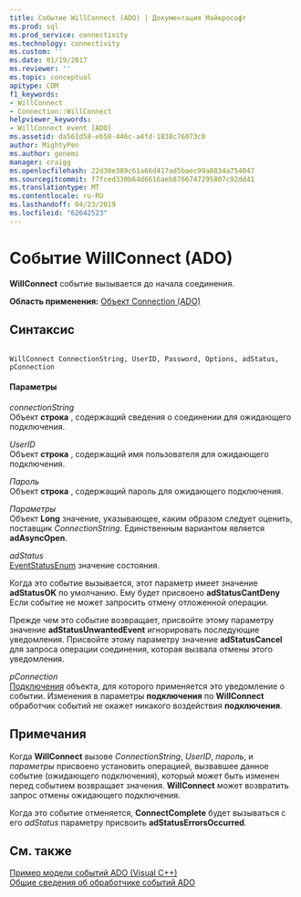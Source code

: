 ```yaml
---
title: Событие WillConnect (ADO) | Документация Майкрософт
ms.prod: sql
ms.prod_service: connectivity
ms.technology: connectivity
ms.custom: ''
ms.date: 01/19/2017
ms.reviewer: ''
ms.topic: conceptual
apitype: COM
f1_keywords:
- WillConnect
- Connection::WillConnect
helpviewer_keywords:
- WillConnect event [ADO]
ms.assetid: da561d58-eb58-446c-a4fd-1838c76073c0
author: MightyPen
ms.author: genemi
manager: craigg
ms.openlocfilehash: 22d30e389c61a66d417ad5baec99a8834a754047
ms.sourcegitcommit: f7fced330b64d6616aeb8766747295807c92dd41
ms.translationtype: MT
ms.contentlocale: ru-RU
ms.lasthandoff: 04/23/2019
ms.locfileid: "62642523"
---
```

# <a name="willconnect-event-ado"></a>Событие WillConnect (ADO)
**WillConnect** событие вызывается до начала соединения.  
  
 **Область применения:** [Объект Connection (ADO)](../../../ado/reference/ado-api/connection-object-ado.md)  
  
## <a name="syntax"></a>Синтаксис  
  
```  
  
WillConnect ConnectionString, UserID, Password, Options, adStatus, pConnection  
```  
  
#### <a name="parameters"></a>Параметры  
 *connectionString*  
 Объект **строка** , содержащий сведения о соединении для ожидающего подключения.  
  
 *UserID*  
 Объект **строка** , содержащий имя пользователя для ожидающего подключения.  
  
 *Пароль*  
 Объект **строка** , содержащий пароль для ожидающего подключения.  
  
 *Параметры*  
 Объект **Long** значение, указывающее, каким образом следует оценить, поставщик *ConnectionString*. Единственным вариантом является **adAsyncOpen**.  
  
 *adStatus*  
 [EventStatusEnum](../../../ado/reference/ado-api/eventstatusenum.md) значение состояния.  
  
 Когда это событие вызывается, этот параметр имеет значение **adStatusOK** по умолчанию. Ему будет присвоено **adStatusCantDeny** Если событие не может запросить отмену отложенной операции.  
  
 Прежде чем это событие возвращает, присвойте этому параметру значение **adStatusUnwantedEvent** игнорировать последующие уведомления. Присвойте этому параметру значение **adStatusCancel** для запроса операции соединения, которая вызвала отмены этого уведомления.  
  
 *pConnection*  
 [Подключения](../../../ado/reference/ado-api/connection-object-ado.md) объекта, для которого применяется это уведомление о событии. Изменения в параметры **подключения** по **WillConnect** обработчик событий не окажет никакого воздействия **подключения**.  
  
## <a name="remarks"></a>Примечания  
 Когда **WillConnect** вызове *ConnectionString*, *UserID*, *пароль*, и *параметры* присвоено установить операцией, вызвавшее данное событие (ожидающего подключения), который может быть изменен перед событием возвращает значения. **WillConnect** может возвратить запрос отмены ожидающего подключения.  
  
 Когда это событие отменяется, **ConnectComplete** будет вызываться с его *adStatus* параметру присвоить **adStatusErrorsOccurred**.  
  
## <a name="see-also"></a>См. также  
 [Пример модели событий ADO (Visual C++)](../../../ado/reference/ado-api/ado-events-model-example-vc.md)   
 [Общие сведения об обработчике событий ADO](../../../ado/guide/data/ado-event-handler-summary.md)
